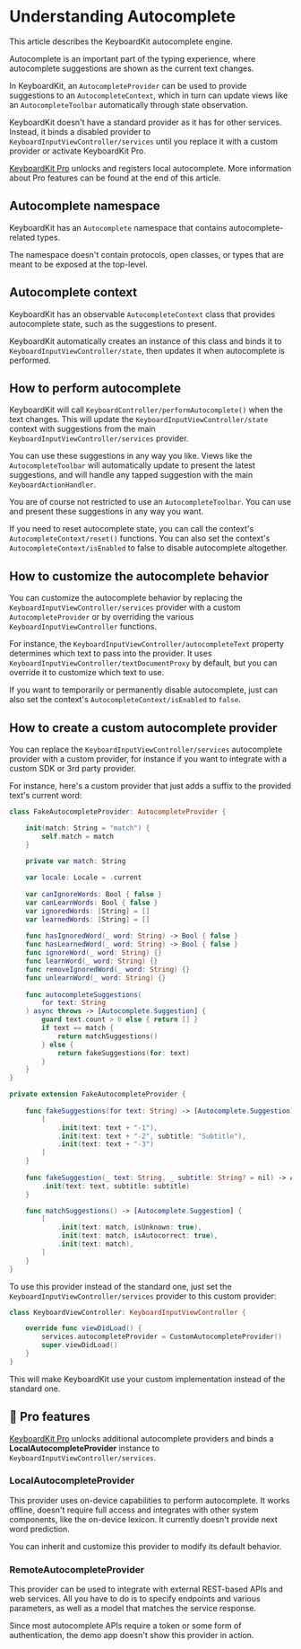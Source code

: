 # Understanding Autocomplete

This article describes the KeyboardKit autocomplete engine.

Autocomplete is an important part of the typing experience, where autocomplete suggestions are shown as the current text changes.

In KeyboardKit, an ``AutocompleteProvider`` can be used to provide suggestions to an ``AutocompleteContext``, which in turn can update views like an ``AutocompleteToolbar`` automatically through state observation.

KeyboardKit doesn't have a standard provider as it has for other services. Instead, it binds a disabled provider to ``KeyboardInputViewController/services`` until you replace it with a custom provider or activate KeyboardKit Pro.

[KeyboardKit Pro][Pro] unlocks and registers local autocomplete. More information about Pro features can be found at the end of this article.



## Autocomplete namespace

KeyboardKit has an ``Autocomplete`` namespace that contains autocomplete-related types.

The namespace doesn't contain protocols, open classes, or types that are meant to be exposed at the top-level.



## Autocomplete context

KeyboardKit has an observable ``AutocompleteContext`` class that provides autocomplete state, such as the suggestions to present.

KeyboardKit automatically creates an instance of this class and binds it to ``KeyboardInputViewController/state``, then updates it when autocomplete is performed.



## How to perform autocomplete

KeyboardKit will call ``KeyboardController/performAutocomplete()`` when the text changes. This will update the ``KeyboardInputViewController/state`` context with suggestions from the main ``KeyboardInputViewController/services`` provider. 

You can use these suggestions in any way you like. Views like the ``AutocompleteToolbar`` will automatically update to present the latest suggestions, and will handle any tapped suggestion with the main ``KeyboardActionHandler``.

You are of course not restricted to use an ``AutocompleteToolbar``. You can use and present these suggestions in any way you want.

If you need to reset autocomplete state, you can call the context's ``AutocompleteContext/reset()`` functions. You can also set the context's ``AutocompleteContext/isEnabled`` to false to disable autocomplete altogether.



## How to customize the autocomplete behavior

You can customize the autocomplete behavior by replacing the ``KeyboardInputViewController/services`` provider with a custom ``AutocompleteProvider`` or by overriding the various ``KeyboardInputViewController`` functions.

For instance, the ``KeyboardInputViewController/autocompleteText`` property determines which text to pass into the provider. It uses ``KeyboardInputViewController/textDocumentProxy`` by default, but you can override it to customize which text to use.

If you want to temporarily or permanently disable autocomplete, just can also set the context's ``AutocompleteContext/isEnabled`` to `false`.



## How to create a custom autocomplete provider

You can replace the ``KeyboardInputViewController/services`` autocomplete provider with a custom provider, for instance if you want to integrate with a custom SDK or 3rd party provider.

For instance, here's a custom provider that just adds a suffix to the provided text's current word:

```swift
class FakeAutocompleteProvider: AutocompleteProvider {

    init(match: String = "match") {
        self.match = match
    }

    private var match: String
    
    var locale: Locale = .current
    
    var canIgnoreWords: Bool { false }
    var canLearnWords: Bool { false }
    var ignoredWords: [String] = []
    var learnedWords: [String] = []
    
    func hasIgnoredWord(_ word: String) -> Bool { false }
    func hasLearnedWord(_ word: String) -> Bool { false }
    func ignoreWord(_ word: String) {}
    func learnWord(_ word: String) {}
    func removeIgnoredWord(_ word: String) {}
    func unlearnWord(_ word: String) {}
    
    func autocompleteSuggestions(
        for text: String
    ) async throws -> [Autocomplete.Suggestion] {
        guard text.count > 0 else { return [] }
        if text == match {
            return matchSuggestions()
        } else {
            return fakeSuggestions(for: text)
        }
    }
}

private extension FakeAutocompleteProvider {
    
    func fakeSuggestions(for text: String) -> [Autocomplete.Suggestion] {
        [
            .init(text: text + "-1"),
            .init(text: text + "-2", subtitle: "Subtitle"),
            .init(text: text + "-3")
        ]
    }
    
    func fakeSuggestion(_ text: String, _ subtitle: String? = nil) -> Autocomplete.Suggestion {
        .init(text: text, subtitle: subtitle)
    }

    func matchSuggestions() -> [Autocomplete.Suggestion] {
        [
            .init(text: match, isUnknown: true),
            .init(text: match, isAutocorrect: true),
            .init(text: match),
        ]
    }
}
```

To use this provider instead of the standard one, just set the ``KeyboardInputViewController/services`` provider to this custom provider:

```swift
class KeyboardViewController: KeyboardInputViewController {

    override func viewDidLoad() {
        services.autocompleteProvider = CustomAutocompleteProvider()
        super.viewDidLoad()
    }
}
```

This will make KeyboardKit use your custom implementation instead of the standard one.   



## 👑 Pro features

[KeyboardKit Pro][Pro] unlocks additional autocomplete providers and binds a **LocalAutocompleteProvider** instance to ``KeyboardInputViewController/services``.

### LocalAutocompleteProvider

This provider uses on-device capabilities to perform autocomplete. It works offline, doesn't require full access and integrates with other system components, like the on-device lexicon. It currently doesn't provide next word prediction. 

You can inherit and customize this provider to modify its default behavior.

### RemoteAutocompleteProvider

This provider can be used to integrate with external REST-based APIs and web services. All you have to do is to specify endpoints and various parameters, as well as a model that matches the service response.

Since most autocomplete APIs require a token or some form of authentication, the demo app doesn't show this provider in action.



[Pro]: https://github.com/KeyboardKit/KeyboardKitPro
